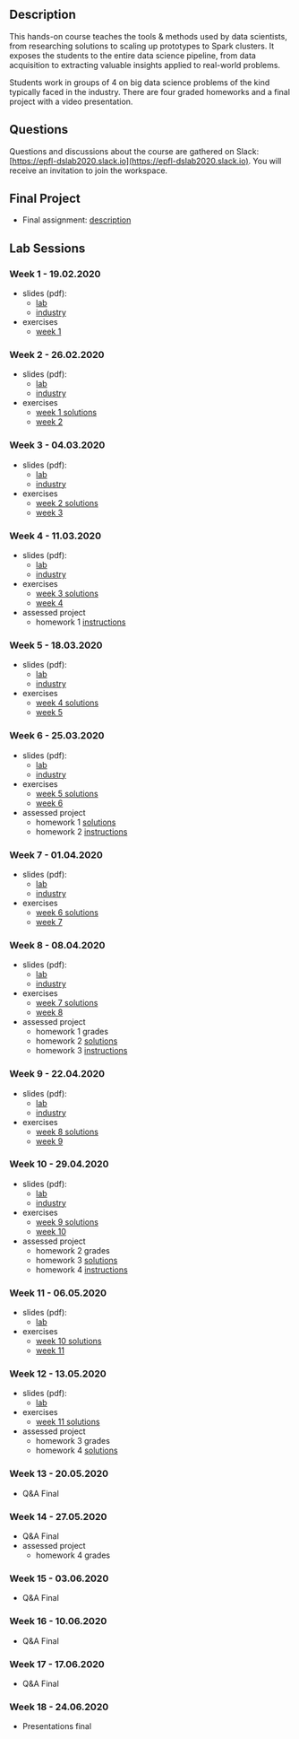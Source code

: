 ## Description

This hands-on course teaches the tools & methods used by data scientists, from researching solutions to scaling up prototypes to Spark clusters. It exposes the students to the entire data science pipeline, from data acquisition to extracting valuable insights applied to real-world problems.

Students work in groups of 4 on big data science problems of the kind typically faced in the industry. There are four graded homeworks and a final project with a video presentation.

## Questions

Questions and discussions about the course are gathered on Slack: [https://epfl-dslab2020.slack.io](https://epfl-dslab2020.slack.io). You will receive an invitation to join the workspace.

## Final Project

* Final assignment: [description](/final_project/README.md)

## Lab Sessions

### Week 1 - 19.02.2020

* slides (pdf):
   - [lab](/slides/DSLab2020_week-1_lecture.pdf)
   - [industry](/slides/DSLab2020_week-1_industry.pdf)
* exercises
   - [week 1](/homeworks/DSLab2020_week-1-exercises.pdf)

### Week 2 - 26.02.2020

* slides (pdf):
   - [lab](/slides/comingsoon.md)
   - [industry](/slides/comingsoon.md)
* exercises
   - [week 1 solutions](/notebooks/comingsoon.md)
   - [week 2](/notebooks/comingsoon.md)

### Week 3 - 04.03.2020

* slides (pdf):
   - [lab](/slides/comingsoon.md)
   - [industry](/slides/comingsoon.md)
* exercises
   - [week 2 solutions](/notebooks/comingsoon.md)
   - [week 3](/notebooks/comingsoon.md)

### Week 4 - 11.03.2020

* slides (pdf):
   - [lab](/slides/comingsoon.md)
   - [industry](/slides/comingsoon.md)
* exercises
   - [week 3 solutions](/notebooks/comingsoon.md)
   - [week 4](/notebooks/comingsoon.md)
* assessed project
   - homework 1 [instructions](/homeworks/comingsoon.md)

### Week 5 - 18.03.2020

* slides (pdf):
   - [lab](/slides/comingsoon.md)
   - [industry](/slides/comingsoon.md)
* exercises
   - [week 4 solutions](/notebooks/comingsoon.md)
   - [week 5](/notebooks/comingsoon.md)

### Week 6 - 25.03.2020

* slides (pdf):
   - [lab](/slides/comingsoon.md)
   - [industry](/slides/comingsoon.md)
* exercises
   - [week 5 solutions](/notebooks/comingsoon.md)
   - [week 6](/notebooks/comingsoon.md)
* assessed project
   - homework 1 [solutions](/homeworks/comingsoon.md)
   - homework 2 [instructions](/homeworks/comingsoon.md)

### Week 7 - 01.04.2020

* slides (pdf):
   - [lab](/slides/comingsoon.md)
   - [industry](/slides/comingsoon.md)
* exercises
   - [week 6 solutions](/notebooks/comingsoon.md)
   - [week 7](/notebooks/comingsoon.md)

### Week 8 - 08.04.2020

* slides (pdf):
   - [lab](/slides/comingsoon.md)
   - [industry](/slides/comingsoon.md)
* exercises
   - [week 7 solutions](/notebooks/comingsoon.md)
   - [week 8](/notebooks/comingsoon.md)
* assessed project
   - homework 1 grades
   - homework 2 [solutions](/homeworks/comingsoon.md)
   - homework 3 [instructions](/homeworks/comingsoon.md)

### Week 9 - 22.04.2020

* slides (pdf):
   - [lab](/slides/comingsoon.md)
   - [industry](/slides/comingsoon.md)
* exercises
   - [week 8 solutions](/notebooks/comingsoon.md)
   - [week 9](/notebooks/comingsoon.md)

### Week 10 - 29.04.2020

* slides (pdf):
   - [lab](/slides/comingsoon.md)
   - [industry](/slides/comingsoon.md)
* exercises
   - [week 9 solutions](/notebooks/comingsoon.md)
   - [week 10](/notebooks/comingsoon.md)
* assessed project
   - homework 2 grades
   - homework 3 [solutions](/homeworks/comingsoon.md)
   - homework 4 [instructions](/homeworks/comingsoon.md)

### Week 11 - 06.05.2020

* slides (pdf):
   - [lab](/slides/comingsoon.md)
* exercises
   - [week 10 solutions](/notebooks/comingsoon.md)
   - [week 11](/notebooks/comingsoon.md)

### Week 12 - 13.05.2020

* slides (pdf):
   - [lab](/slides/comingsoon.md)
* exercises
   - [week 11 solutions](/notebooks/comingsoon.md)
* assessed project
   - homework 3 grades
   - homework 4 [solutions](/homeworks/comingsoon.md)

### Week 13 - 20.05.2020

* Q&A Final

### Week 14 - 27.05.2020

* Q&A Final
* assessed project
   - homework 4 grades

### Week 15 - 03.06.2020

* Q&A Final

### Week 16 - 10.06.2020

* Q&A Final

### Week 17 - 17.06.2020

* Q&A Final

### Week 18 - 24.06.2020

* Presentations final


